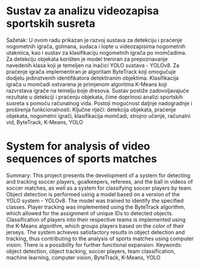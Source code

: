 # Sustav za analizu videozapisa sportskih susreta 
Sažetak: 
U ovom radu prikazan je razvoj sustava za detekciju i praćenje nogometnih igrača, golmana, 
sudaca i lopte u videozapisima nogometnih utakmica, kao i sustav za klasifikaciju 
nogometnih igrača po momčadima. Za detekciju objekata korišten je model treniran za 
prepoznavanje navedenih klasa koji je temeljen na inačici YOLO sustava - YOLOv8. Za 
praćenje igrača implementiran je algoritam ByteTrack koji omogućuje dodjelu jedinstvenih 
identifikatora detektiranim objektima. Klasifikacija igrača u momčadi ostvarena je 
primjenom algoritma K-Means koji razvrstava igrače na temelju boje dresova. Sustav 
postiže zadovoljavajuće rezultate u detekciji i praćenju objekata, čime doprinosi analizi 
sportskih susreta s pomoću računalnog vida. Postoji mogućnost daljnje nadogradnje i 
proširenja funkcionalnosti. 
Ključne riječi: detekcija objekata, praćenje objekata, nogometni igrači, klasifikacija 
momčadi, strojno učenje, računalni vid, ByteTrack, K-Means, YOLO

# System for analysis of video sequences of sports matches 
Summary: 
This project presents the development of a system for detecting and tracking soccer players, 
goalkeepers, referees, and the ball in videos of soccer matches, as well as a system for 
classifying soccer players by team. Object detection is performed using a model based on a 
version of the YOLO system - YOLOv8. The model was trained to identify the specified 
classes. Player tracking was implemented using the ByteTrack algorithm, which allowed for 
the assignment of unique IDs to detected objects. Classification of players into their 
respective teams is implemented using the K-Means algorithm, which groups players based 
on the color of their jerseys. The system achieves satisfactory results in object detection and 
tracking, thus contributing to the analysis of sports matches using computer vision. There is 
a possibility for further functional expansion. 
Keywords: object detection, object tracking, soccer players, team classification, machine 
learning, computer vision, ByteTrack, K-Means, YOLO 
